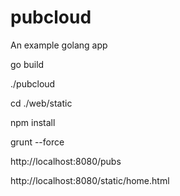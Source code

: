 pubcloud
========
An example golang app


go build

./pubcloud


cd ./web/static

npm install

grunt --force



http://localhost:8080/pubs


http://localhost:8080/static/home.html